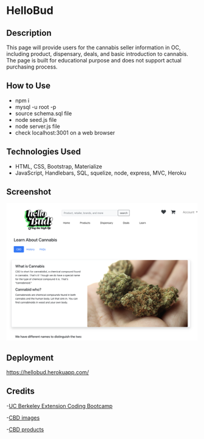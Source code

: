 # HelloBud

## Description
This page will provide users for the cannabis seller information in OC, including product, dispensary, deals, and basic introduction to cannabis.
The page is built for educational purpose and does not support actual purchasing process.

## How to Use
* npm i
* mysql -u root -p
* source schema.sql file
* node seed.js file
* node server.js file
* check localhost:3001 on a web browser

## Technologies Used
* HTML, CSS, Bootstrap, Materialize
* JavaScript, Handlebars, SQL, squelize, node, express, MVC, Heroku

## Screenshot
<img src="public/images/screenshot.png">

## Deployment
https://hellobud.herokuapp.com/

## Credits
-[UC Berkeley Extension Coding Bootcamp](https://extension.berkeley.edu/search/publicCourseSearchDetails.do?method=load&courseId=32030644)

-[CBD images](https://pixabay.com/)

-[CBD products](https://weedmaps.com/)


